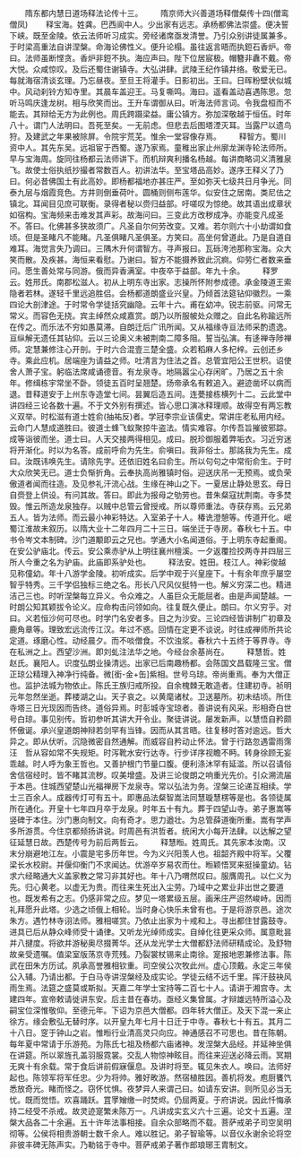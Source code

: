 <!-- { "loadSidebar": true } -->
　　隋东都内慧日道场释法论传十三。
　　隋京师大兴善道场释僧粲传十四(僧鸾　僧凤)
　　释宝海。姓龚。巴西阆中人。少出家有远志。承杨都佛法崇盛。便决誓下峡。既至金陵。依云法师听习成实。旁经诸席亟发清誉。乃引众别讲徒属兼多。于时梁高重法自讲涅槃。命海论佛性义。便升论榻。虽往返言晤而执鋀石香炉。帝曰。法师虽断悭贪。香炉非鋀不执。海应声曰。陛下位居宸极。帽簪非纛不戴。帝大悦。众咸惊叹。及后还蜀住谢镇寺。大弘讲肆。武陵王纪作镇井络。敬爱无已。每就海宿清谈玄理。乃忘昼夜。至旦王将灌手。日影初出。王曰。日晖粉壁状似城中。风动刹铃方知寺里。其晨车盖迎王。马复嘶鸣。海曰。遥看盖动喜遇陈思。忽听马鸣庆逢龙树。相与欣笑而出。王升车谓御从曰。听海法师言词。令我盘桓而不能去。其辩给无方为此例也。周氏跨蹑梁益。庸公镇方。弥加深敬越于恒伍。时年八十。谓门人法明曰。吾死至矣。一无前虑。但悲去后图塔湮灭耳。当露尸以遗鸟狩。及建武之年果被除屏。令院宇荒芜。惟余一堂容像存焉。
　　释智方。蜀川资中人。其先东吴。远祖宦于西蜀。遂乃家焉。童稚出家止州廓龙渊寺轮法师所。早与宝海周。旋同往杨都云法师讲下。而机辩爽利播名杨越。每讲商略词义清雅泉飞。故使士俗执纸抄撮者常数百人。初讲法华。至宝塔品高妙。遂序王释义了乃曰。何必昔佛国土有此高妙。即杨都福地亦甚庄严。至如弥天七级共日月争光。同泰九层与烟霞竞色。方井则倒垂荷叶。圆桶则侧布莲华。似安住之居南。类尼佉之镇北。耳闻目见庶可联衡。录得者秘以赍归益部。吁嗟叹为惊绝。故其语出成章状如宿构。宝海频来击难发其声彩。故海问曰。三变此方改秽成净。亦能变凡成圣不。答曰。化佛甚多狭故须广。凡圣自尔何劳改变。又难。若尔则六十小劫谓如食顷。但是圣睹凡不能睹。凡圣俱睹凡圣俱圣。方笑曰。高坐何曾道此。乃是自道自难耳。海觉言失乃调曰。三隅木升何谓智方。寻声报曰。瓦砾洿池那称宝海。众大笑而散。及疾甚。海恒来看慰。乃谢曰。智方不能摄养致此沉痾。仰劳仁者数来垂问。愿生善处常与同游。俄而异香满室。中夜卒于益部。年九十余。
　　释罗云。姓邢氏。南郡松滋人。初从上明东寺出家。志操所怀附参成德。承金陵道王索隐者若林。遂轻千里远追胜侣。会杨都道朗盛业兴皇。乃倾首法筵钻仰徽烈。一乘四论大剖津途。于时常令学徒括究幽隐。云年十六。甫在幼冲。锐志前驱。问常无常义。而容色无挠。宾主绰然众咸嘉赏。朗乃以所服帔处众赠之。自此名称踰远所在传之。而乐法不穷如愚莫滞。自朗迁后广讯所闻。又从福缘寺亘法师采酌遗逸。亘纵解无遗任其钻仰。云以三论奥义未被荆南二障多阻。誓当弘演。有迻禅寺陟禅师。定慧兼修注心开剖。于时六合混壹三楚全盛。众若稻麻人多杞梓。云创还乡寺。乘此应机。居端座为请益之师。吐清言为住法之首。总管宜阳公王世积。诏使舍人萧子宝。躬临法席咸诵德音。有龙泉寺。地隔嚣尘心存闲旷。乃居之五十余年。修缉栋宇常坐不卧。领徒五百时呈翘楚。炀帝承名有敕追入。避迹凿坏以病而退。昔释道安于上州东寺造堂七间。昙翼后造五间。连甍接栋横列十二。云此堂中讲四经三论各数十遍。不于文外别有撰述。皆心思口演冰释理顺。故得空有两忘教义双举。时松滋有道士姓俞(抽祐反)者。学冠李宗业该儒史。常讲庄老私用内经。云命门人慧成道胜曰。彼道士蜂飞蚁聚掠牛盗法。情实难容。尔传吾旨摧彼邪踪。成等诣彼而坐。道士曰。人天交接两得相见。成曰。脱珍御服着弊垢衣。习近穷迷将开渐化。时以为名答。成前呼俞为先生。俞嗔曰。我非俗士。那詺我为先生。成曰。汝既讳唤先生。请除先字。还依旧姓名曰俞生。所以句句之中常衔俞生。于时大众欣笑无已。道士负惭折角。云奉执高尚雅镇时俗。迎送庆吊一无预焉。或负荣傲道者闻而往造。及见参礼汗流心战。生缘在神山之下。一夏居止静处思玄。母日自赍登上供设。有问其故。答曰。即此为报母之劬劳也。昔朱粲寇扰荆南。寺多焚毁。惟云所造龙泉独存。以贼中总管云曾授戒。所以尊师重法。寺获存焉。云兄弟五人。皆为法师。而云最小神彩特达。入室弟子十人。椿诜澄憩等。传道开化。岷蜀江淮故未叙历。以隋大业十二年四月二十三日。端坐迁于寺房。春秋七十五。中书令岑文本制碑。沙门道颙即云之兄也。学通大小名闻道俗。于上明东寺起重阁。在安公驴庙北。传云。安公乘赤驴从上明往襄州檀溪。一夕返覆捡挍两寺并四层三所人今重之名为驴庙。此庙即系驴处也。
　　释法安。姓田。枝江人。神彩俊越见称僮幼。年十八游学金陵。初听成实。后学中观于兴皇座下。十有余年庶乎屡空智乎特秀。三千学侣独标三绝之名。形长八尺风仪挺特一也。解义穷深二也。精进洁己三也。时听涅槃每立异义。令众难之。人虽巨众无能屈者。由是声闻楚越。一时朗公知其颖拔令论义。应命构击问领如向。往复既久便止。朗曰。尔义穷乎。对曰。义若恒沙何可尽也。时学门名安者多。目之为沙安。三论四经皆讲制广初章及鹿角章等。理致宏远流传江汉。年过不惑。回情在定更不谈说。时往成禅师所共论定道。琢磨心性。动经晨夕。而不啖僧食。不饮浊浆。春秋六十五终于等界寺。寺在私洲之上。西望沙洲。即刘虬注法华之地。今经台余基尚在。
　　释慧哲。姓赵氏。襄阳人。识度弘朗业操清远。出家已后南趣杨都。会陈国文昌载隆三宝。僧正琼公精理入神净行纯备。微[銜-金+缶]紫相。世号乌琼。帝尚重焉。奉为大僧正也。监护法城为物依止。陈氏王族归戒所投。自余槐棘无敢造者。住建初寺。祯明元年忽然坐逝。葬楼湖之山。天子哀之。以黄麾诸杖。卫送墓所。初未结顷。所住寺塔三日光现因而告终。道俗异焉。时彭城寺宝琼者。善讲说有风采。形相奇白世号白琼。事见别传。哲初参听其讲大开令业。聚徒讲说。屡发新声。以慧悟自矜颇怀傲诞。承兴皇道朗神辩若剑罕有当锋。因而从其言晤。往复移时答对逾远。哲大异之。即从伏听。沉隐微密自然通解。而威容自矜动止怀法。曾于行路忽遇雷雨霈汪　哲从容如常不失规矩。时泻靴水安行达寺。行步详序视瞻不眄。转身徐顾无妄乖越。时人呼为象王哲也。又善护根门节量口腹。便利涤沐罕有延滥。所以召请俗舍信宿经时。皆不睹其流秽。叹美增盛。及讲三论俊朗之响重光先价。引众溯流届于本邑。住城西望楚山光福禅房下龙泉寺。常以弘法为务。涅槃三论递互相续。学士三百余人。成器传灯可有五十。即惠品法粲智嵩法同慧璇慧楞等是也。各领徒属所在通化。开皇十七年四月卒于龙泉。时年五十有九。葬于四望山寺。弟子惠嵩等竖碑于本住。沙门惠向制文。向有奇才。思力遒壮。为总管薛道衡所重。嵩有学声多所游贯。今住京都频扬讲说。时周邑有洪哲者。统闲大小每开法肆。以达解之望征延慧日故。西楚传号为前后两哲云。
　　释慧暅。姓周氏。其先家本汝南。汉末分崩避地江左。小震是宅多历年世。今为义兴阳羡人也。祖韶齐殿中将军。父覆梁长水校尉。并偃仰衡门不求闻达。优游卒岁易农而仕。暅颖悟冥来挺操童幼。钻求六经略通大义盖家教之常习非其好也。年十八乃喟然叹曰。服膺周孔。以仁义为先。归心黄老。以虚无为贵。而往来生死出入尘劳。乃域中之累业非出世之要道也。既发希有之志。仍感非常之应。梦见一塔累级五层。画釆庄严迢然峻峙。因而礼拜愿升此塔。少选之顷俄上相轮。当时身心快乐未曾有也。于是将游京邑。途次朱方。遇竹林寺诩法师。雅相嗟赏。乃依止出家为十戒和上。寻出都住甘露鼓寺。进具已后从静众峰师受十诵律。又听龙光绰师成实。自绰化往更采众师。属意毗昙并八揵度。将欲并游秘奥尽掇菁华。还从龙光学士大僧都舒法师研精成论。及舒物故亲受遗嘱。值梁室版荡京寺荒残。乃裂裳杖锡来止南徐。寔报地恩兼修法事。陈武在田朱方历试。夙承高誉雅相钦重。司空侯公次牧此州。虚心顶戴。永定三年侯公入辅。乃请出都。于白马寺讲涅槃经及成实论。学徒云结不远千里。挥汗鼓袂风雨生焉。法筵之盛莫或斯拟。天嘉二年学士宝持等二百七十人。请讲于湘宫寺。太建四年。宣帝敕请徙讲东安。后主昔在春坊。亟经义集曾属。才辩雄远特所溢心及嗣宝位深惟敬仰。至德元年。下诏为京邑大僧都。四年转大僧正。及天下混一来止徐方。缘会敷弘无替时序。以开皇九年七月十日迁于中寺。春秋七十有五。其月二十八日。窆于钟山之岩。惟暅行业清高灵只向应。神通感召不可思也。昔在陈朝。每年夏中常请于乐游苑。为陈氏七祖及杨都六庙诸神。发涅槃大品经。并延神坐俱在讲筵。所以翠旌孔盖羽服霓裳。交乱人物惊神眩目。而往来迎送必降云雨。冥期无爽十有余载。常于食后讲前假寐偃息。及讲时将至。辄见朱衣人。唤曰。法师好起也。陈领军将军任忠。少为将帅。雅好畋游。然宿植胜因。善机将发。庖厨饔饩悉放奇光。睹而怪之。窃怀忧惧。夜梦异人来谓己曰。如请东安讲。则所见必当无忧。既而觉悟。欢喜踊跃。罝罦矰缴一时焚烬。仍屈两夏。于府讲说。因此忏悔承持二经受不杀戒。故灵迹寔繁未陈万一。凡讲成实玄义六十三遍。论文十五遍。涅槃大品各二十余遍。五十许年法事相接。自余众部略而不载。菩萨戒弟子司空吴明彻等。公侯将相贵游朝士数千余人。难以胜记。弟子智瑜等。以音仪永谢余论将空非彼丰碑无陈声实。乃勒铭于寺中。菩萨戒弟子著作郎琅琊王胄制文。
